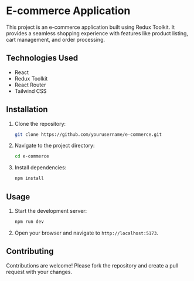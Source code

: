 # E-commerce Application

This project is an e-commerce application built using Redux Toolkit. It provides a seamless shopping experience with features like product listing, cart management, and order processing.

## Technologies Used

- React
- Redux Toolkit
- React Router
- Tailwind CSS

## Installation

1. Clone the repository:
    ```bash
    git clone https://github.com/yourusername/e-commerce.git
    ```
2. Navigate to the project directory:
    ```bash
    cd e-commerce
    ```
3. Install dependencies:
    ```bash
    npm install
    ```

## Usage

1. Start the development server:
    ```bash
    npm run dev
    ```
2. Open your browser and navigate to `http://localhost:5173`.

## Contributing

Contributions are welcome! Please fork the repository and create a pull request with your changes.